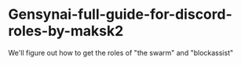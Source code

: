 # Gensynai-full-guide-for-discord-roles-by-maksk2
We'll figure out how to get the roles of "the swarm" and "blockassist"
